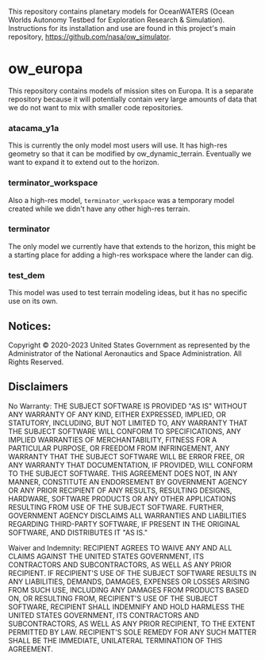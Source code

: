 This repository contains planetary models for OceanWATERS (Ocean
Worlds Autonomy Testbed for Exploration Research & Simulation).
Instructions for its installation and use are found in this project's
main repository, https://github.com/nasa/ow_simulator.

ow_europa
============
This repository contains models of mission sites on Europa. It is a separate
repository because it will potentially contain very large amounts of data that
we do not want to mix with smaller code repositories.

### atacama_y1a
This is currently the only model most users will use. It has high-res geometry
so that it can be modified by ow_dynamic_terrain. Eventually we want to expand
it to extend out to the horizon.

### terminator_workspace
Also a high-res model, `terminator_workspace` was a temporary model created
while we didn't have any other high-res terrain.

### terminator
The only model we currently have that extends to the horizon, this might be a
starting place for adding a high-res workspace where the lander can dig.

### test_dem
This model was used to test terrain modeling ideas, but it has no specific use
on its own.

Notices:
--------
Copyright © 2020-2023 United States Government as represented by the
Administrator of the National Aeronautics and Space Administration.
All Rights Reserved.

Disclaimers
-----------
No Warranty: THE SUBJECT SOFTWARE IS PROVIDED "AS IS" WITHOUT ANY WARRANTY OF
ANY KIND, EITHER EXPRESSED, IMPLIED, OR STATUTORY, INCLUDING, BUT NOT LIMITED
TO, ANY WARRANTY THAT THE SUBJECT SOFTWARE WILL CONFORM TO SPECIFICATIONS, ANY
IMPLIED WARRANTIES OF MERCHANTABILITY, FITNESS FOR A PARTICULAR PURPOSE, OR
FREEDOM FROM INFRINGEMENT, ANY WARRANTY THAT THE SUBJECT SOFTWARE WILL BE ERROR
FREE, OR ANY WARRANTY THAT DOCUMENTATION, IF PROVIDED, WILL CONFORM TO THE
SUBJECT SOFTWARE. THIS AGREEMENT DOES NOT, IN ANY MANNER, CONSTITUTE AN
ENDORSEMENT BY GOVERNMENT AGENCY OR ANY PRIOR RECIPIENT OF ANY RESULTS,
RESULTING DESIGNS, HARDWARE, SOFTWARE PRODUCTS OR ANY OTHER APPLICATIONS
RESULTING FROM USE OF THE SUBJECT SOFTWARE.  FURTHER, GOVERNMENT AGENCY
DISCLAIMS ALL WARRANTIES AND LIABILITIES REGARDING THIRD-PARTY SOFTWARE, IF
PRESENT IN THE ORIGINAL SOFTWARE, AND DISTRIBUTES IT "AS IS."

Waiver and Indemnity:  RECIPIENT AGREES TO WAIVE ANY AND ALL CLAIMS AGAINST THE
UNITED STATES GOVERNMENT, ITS CONTRACTORS AND SUBCONTRACTORS, AS WELL AS ANY
PRIOR RECIPIENT.  IF RECIPIENT'S USE OF THE SUBJECT SOFTWARE RESULTS IN ANY
LIABILITIES, DEMANDS, DAMAGES, EXPENSES OR LOSSES ARISING FROM SUCH USE,
INCLUDING ANY DAMAGES FROM PRODUCTS BASED ON, OR RESULTING FROM, RECIPIENT'S USE
OF THE SUBJECT SOFTWARE, RECIPIENT SHALL INDEMNIFY AND HOLD HARMLESS THE UNITED
STATES GOVERNMENT, ITS CONTRACTORS AND SUBCONTRACTORS, AS WELL AS ANY PRIOR
RECIPIENT, TO THE EXTENT PERMITTED BY LAW.  RECIPIENT'S SOLE REMEDY FOR ANY SUCH
MATTER SHALL BE THE IMMEDIATE, UNILATERAL TERMINATION OF THIS AGREEMENT.
